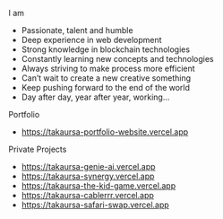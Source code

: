 I am
- Passionate, talent and humble
- Deep experience in web development
- Strong knowledge in blockchain technologies
- Constantly learning new concepts and technologies
- Always striving to make process more efficient
- Can’t wait to create a new creative something
- Keep pushing forward to the end of the world
- Day after day, year after year, working...

Portfolio
- https://takaursa-portfolio-website.vercel.app

Private Projects
- https://takaursa-genie-ai.vercel.app
- https://takaursa-synergy.vercel.app
- https://takaursa-the-kid-game.vercel.app
- https://takaursa-cablerrr.vercel.app
- https://takaursa-safari-swap.vercel.app
